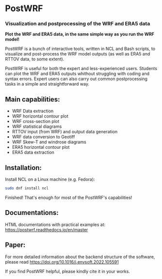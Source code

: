 # PostWRF

### Visualization and postprocessing of the WRF and ERA5 data

**Plot the WRF and ERA5 data, in the same simple way as you run the WRF model!**

PostWRF is a bunch of interactive tools, written in NCL and Bash scripts, to visualize and post-process the WRF model outputs (as well as ERA5 and RTTOV data, to some extent).

PostWRF is useful for both the expert and less-experienced users. Students can plot the WRF and ERA5 outputs whithout struggling with coding and syntax errors. Expert users can also carry out common postprocessing tasks in a simple and straightforward way.

## Main capabilities:
- WRF Data extraction
- WRF horizontal contour plot
- WRF cross-section plot
- WRF statistical diagrams
- RTTOV input (from WRF) and output data generation
- WRF data conversion to Geotiff
- WRF Skew-T and windrose diagrams
- ERA5 horizontal contour plot
- ERA5 data extraction

## Installation:
Install NCL on a Linux machine (e.g. Fedora):
```bash
sudo dnf install ncl
```
Finished! That's enough for most of the PostWRF's capabilities!

## Documentations:
HTML documentations with practical examples at: https://postwrf.readthedocs.io/en/master

## Paper:
For more detailed information about the backend structure of the software, please read https://doi.org/10.1016/j.envsoft.2022.105591

If you find PostWRF helpful, please kindly cite it in your works.
